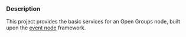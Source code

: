 ### Description

This project provides the basic services for an Open Groups node, built upon the [event node](https://github.com/acionescu/event-bus) framework.